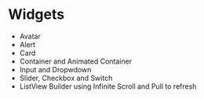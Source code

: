 # Widgets
* Avatar
* Alert
* Card
* Container and Animated Container
* Input and Dropwdown
* Slider, Checkbox and Switch
* ListView Builder using Infinite Scroll and Pull to refresh